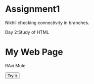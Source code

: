 # Assignment1
Nikhil checking connectivity in branches.


Day 2:Study of HTML
<html>
<head>
<Script>
  function myFun()
  {
	document.getElementById("demo").innerHTML="Paragraph Changed" ;

  } 
</Script>
</head>

<body>
<h1>My Web Page</h1>
<p id="demo"> RAvi Mule</p>
<button type="button" onclick="myFun()">Try It</button>
</body>
</html>














